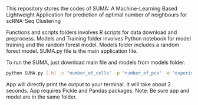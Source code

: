 This repository stores the codes of SUMA: A Machine-Learning Based Lightweight Application for prediction of optimal number of neighbours for scRNA-Seq Clustering


Functions and scripts folders involves R scripts for data download and preprocess. 
Models and Training folder involves Python notebook for model training and the random forest model.
Models folder includes a random forest model.
SUMA.py file is the main application file.

To run the SUMA, just download main file and models from models folder.


```bash
python SUMA.py [-h] -c "number_of_cells" -p "number_of_pcs" -e "experiment_type" -g "number_of_highly_variant_genes" -v "explained_variance_percentage"
```

App will directly print the output to your terminal. It will take about 2 seconds.
App requires Pickle and Pandas packages. 
Note: Be sure app and model are in the same folder.
